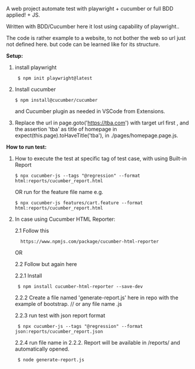 
A web project automate test with playwright + cucumber or full BDD applied! + JS.

Written with BDD/Cucumber here it lost using capability of playwright..

The code is rather example to a website, to not bother the web so url just not defined here.
but code can be learned like for its structure.

**Setup:**
1. install playwright 

        $ npm init playwright@latest
   

3. Install cucumber

       $ npm install@cucumber/cucumber
  
  
     and Cucumber plugin as needed in VSCode from Extensions.

4. Replace the url in page.goto('https://tba.com') with target url first ,
   and the assertion 'tba' as title of homepage in expect(this.page).toHaveTitle('tba'), in ./pages/homepage.page.js.
   
**How to run test:**
1. How to execute the test at specific tag of test case, with using Built-in Report

       $ npx cucumber-js --tags "@regression" --format html:reports/cucumber_report.html


   OR run for the feature file name e.g.

       $ npx cucumber-js features/cart.feature --format html:reports/cucumber_report.html
   

3. In case using Cucumber HTML Reporter:

    2.1 Follow this

         https://www.npmjs.com/package/cucumber-html-reporter

   OR

     2.2 Follow but again here
  
      2.2.1 Install 
      
        $ npm install cucumber-html-reporter --save-dev
        
      2.2.2 Create a file named 'generate-report.js' here in repo with the example of bootstrap. // or any file name .js
      
      2.2.3 run test with json report format
        
        $ npx cucumber-js --tags "@regression" --format json:reports/cucumber_report.json
      
      2.2.4 run file name in 2.2.2. Report will be available in /reports/ and automatically opened.
        
        $ node generate-report.js 
